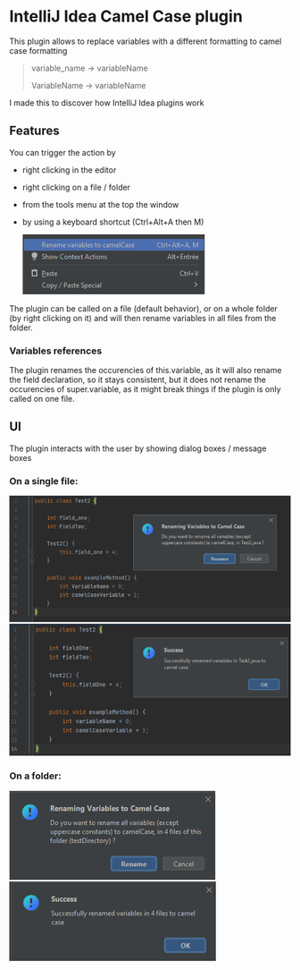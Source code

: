 # IntelliJ Idea Camel Case plugin

This plugin allows to replace variables with a different formatting to camel case formatting

> variable_name -> variableName 
> 
> VariableName -> variableName


I made this to discover how IntelliJ Idea plugins work

## Features 
You can trigger the action by 
- right clicking in the editor 
- right clicking on a file / folder 
- from the tools menu at the top the window
- by using a keyboard shortcut (Ctrl+Alt+A then M)


  ![Menu](./screenshots/actions_popupmenu.png "actions in the popup menu")

The plugin can be called on a file (default behavior), or on a whole folder (by right clicking on it) and will then rename variables in all files from the folder.

### Variables references
The plugin renames the occurencies of this.variable, as it will also rename the field declaration, so it stays consistent, but it does not rename the occurencies of super.variable, as it might break things if the plugin is only called on one file. 

## UI 
The plugin interacts with the user by showing dialog boxes / message boxes

### On a single file:
![ConfirmDialog](./screenshots/confirmDialog.png "confirm dialog")
![SuccessInfoBox](./screenshots/successInformationBox.png "success info box")

### On a folder: 
![ConfirmDialogFolder](./screenshots/confirmDialogFolder.png "confirm dialog folder")
![SuccessInfoBoxFolder](./screenshots/successInformationBoxFolder.png "success info box folder")